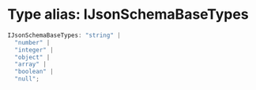 # Type alias: IJsonSchemaBaseTypes

```ts
IJsonSchemaBaseTypes: "string" |
  "number" |
  "integer" |
  "object" |
  "array" |
  "boolean" |
  "null";
```
